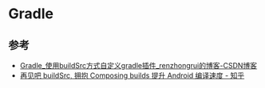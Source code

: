 # Gradle



## 参考

- [Gradle_使用buildSrc方式自定义gradle插件_renzhongrui的博客-CSDN博客](https://blog.csdn.net/u010982507/article/details/104875115)
- [再见吧 buildSrc, 拥抱 Composing builds 提升 Android 编译速度 - 知乎](https://zhuanlan.zhihu.com/p/145082015)